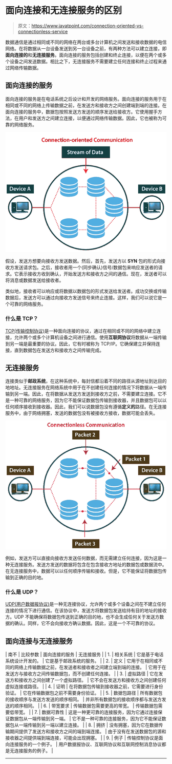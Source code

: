 # 面向连接和无连接服务的区别

> 原文：<https://www.javatpoint.com/connection-oriented-vs-connectionless-service>

数据通信是通过相同或不同的网络在两台或多台计算机之间发送和接收数据的电信网络。在将数据从一台设备发送到另一台设备之前，有两种方法可以建立连接，即**面向连接的**和**无连接服务**。面向连接的服务包括创建和终止连接，以便在两个或多个设备之间发送数据。相比之下，无连接服务不需要建立任何连接和终止过程来通过网络传输数据。

## 面向连接的服务

面向连接的服务是在电话系统之后设计和开发的网络服务。面向连接的服务用于在相同或不同的网络上传输数据之前，在发送方和接收方之间创建端到端的连接。在面向连接的服务中，数据包按照发送方发送的顺序发送给接收方。它使用握手方法，在用户和发送方之间建立连接，以便通过网络传输数据。因此，它也被称为可靠的网络服务。

![Connection-Oriented vs Connectionless Service](img/d42bed7d495abd3837fcd52d7d59a5e2.png)

假设，发送方想要向接收方发送数据。然后，首先，发送方以 **SYN** 包的形式向接收方发送请求包。之后，接收者用一个(同步确认)信号/数据包来响应发送者的请求。它表示接收方收到确认，开始发送方和接收方之间的通信。现在，发送者可以将消息或数据发送给接收者。

类似地，接收者可以响应或将数据以数据包的形式发送给发送者。成功交换或传输数据后，发送方可以通过向接收方发送信号来终止连接。这样，我们可以说它是一个可靠的网络服务。

### 什么是 TCP？

[TCP(传输控制协议)](https://www.javatpoint.com/tcp)是一种面向连接的协议，通过在相同或不同的网络中建立连接，允许两个或多个计算机设备之间进行通信。使用**互联网协议**将数据从一端传输到另一端是最重要的协议。因此，它有时被称为 TCP/IP。它确保建立并保持连接，直到数据包在发送方和接收方之间传输完成。

## 无连接服务

连接类似于**邮政系统**，在这种系统中，每封信都沿着不同的路径从源地址到达目的地地址。无连接服务在网络系统中用于在不创建任何连接的情况下将数据从一端传输到另一端。因此，在将数据从发送方发送到接收方之前，不需要建立连接。它不是一种可靠的网络服务，因为它不能保证数据包传输到接收器，并且数据包可以以任何顺序接收到接收器。因此，我们可以说数据包没有遵循**定义的**路径。在无连接服务中，由于网络拥塞，发送的数据包没有被接收方接收，数据可能会丢失。

![Connection-Oriented vs Connectionless Service](img/743a9b2ede8f69821ba4c65fa8360469.png)

例如，发送方可以直接向接收方发送任何数据，而无需建立任何连接，因为这是一种无连接服务。发送方发送的数据将包含在包含接收方地址的数据包或数据流中。在无连接服务中，数据可以以任何顺序传输和接收。但是，它不能保证将数据包传输到正确的目的地。

### 什么是 UDP？

[UDP(用户数据报协议)](https://www.javatpoint.com/udp-protocol)是一种无连接协议，允许两个或多个设备之间在不建立任何连接的情况下进行通信。在该协议中，发送方将数据包发送给持有目的地址的接收方。UDP 不能确保将数据包传送到正确的目的地，也不会生成任何关于发送方数据的确认。同样，它不会向接收方确认数据。因此，这是一个不可靠的协议。

## 面向连接与无连接服务

| 南不 | 比较参数 | 面向连接的服务 | 无连接服务 |
| 1. | 相关系统 | 它是基于电话系统设计开发的。 | 它是基于邮政系统的服务。 |
| 2. | 定义 | 它用于在相同或不同的网络上传输数据之前，在发送者和接收者之间建立端到端的连接。 | 它用于在发送方与接收方之间传输数据包，而不创建任何连接。 |
| 3. | 虚拟路径 | 它在发送方和接收方之间创建了一个虚拟路径。 | 它不会在发送方和接收方之间创建任何虚拟连接或路径。 |
| 4. | 证明 | 在将数据包传输到接收器之前，它需要进行身份验证。 | 它在传输数据包之前不需要身份验证。 |
| 5. | 数据包路径 | 所有数据包的接收顺序与发送方发送的顺序相同。 | 并非所有数据包的接收顺序都与发送方发送的顺序相同。 |
| 6. | 带宽要求 | 传输数据包需要更高的带宽。 | 传输数据包需要低带宽。 |
| 7. | 数据可靠性 | 这是一种更可靠的连接服务，因为它通过连接保证数据包从一端传输到另一端。 | 它不是一种可靠的连接服务，因为它不能保证数据包从一端传输到另一端以建立连接。 |
| 8. | 拥挤 | 没有拥塞，因为它在数据传输期间提供了发送方和接收方之间的端到端连接。 | 由于没有在发送数据包的源和接收器之间提供端到端连接，可能会出现拥塞。 |
| 9. | 例子 | 传输控制协议是面向连接服务的一个例子。 | 用户数据报协议、互联网协议和互联网控制消息协议都是无连接服务的例子。 |

* * *
